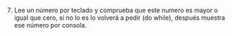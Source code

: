 7. Lee un número por teclado y comprueba que este numero es mayor o igual que cero, si no lo es lo volverá a pedir (do while), después muestra ese número por consola.